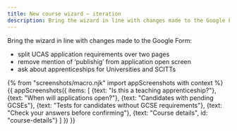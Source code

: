 ```yaml
---
title: New course wizard – iteration
description: Bring the wizard in line with changes made to the Google Form.
---
```

Bring the wizard in line with changes made to the Google Form:

* split UCAS application requirements over two pages
* remove mention of ‘publishig’ from application open screen
* ask about apprenticeships for Universities and SCITTs

{% from "screenshots/macro.njk" import appScreenshots with context %}
{{ appScreenshots({
  items: [
    {text: "Is this a teaching apprenticeship?"},
    {text: "When will applications open?"},
    {text: "Candidates with pending GCSEs"},
    {text: "Tests for candidates without GCSE requirements"},
    {text: "Check your answers before confirming"},
    {text: "Course details", id: "course-details"}
  ]
}) }}
